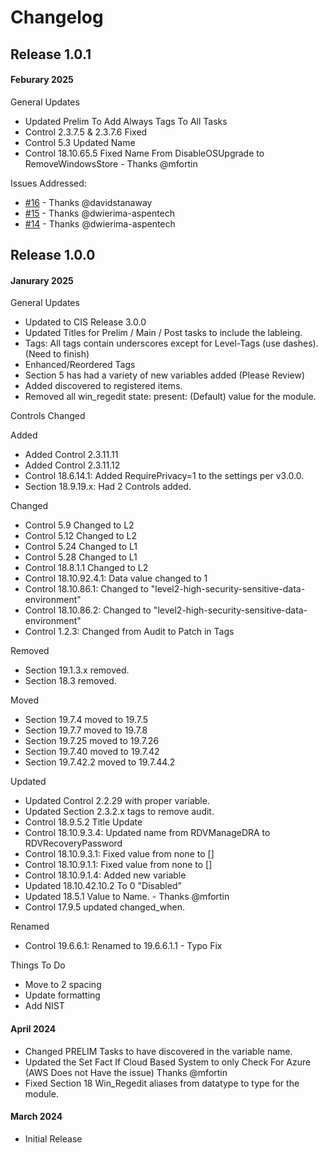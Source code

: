 # Changelog

## Release 1.0.1

#### Feburary 2025
General Updates
  - Updated Prelim To Add Always Tags To All Tasks
  - Control 2.3.7.5 & 2.3.7.6 Fixed
  - Control 5.3 Updated Name
  - Control 18.10.65.5 Fixed Name From DisableOSUpgrade to RemoveWindowsStore - Thanks @mfortin

Issues Addressed:
  - [#16](https://github.com/ansible-lockdown/Windows-10-CIS/issues/16) - Thanks @davidstanaway
  - [#15](https://github.com/ansible-lockdown/Windows-10-CIS/issues/15) - Thanks @dwierima-aspentech
  - [#14](https://github.com/ansible-lockdown/Windows-10-CIS/issues/14) - Thanks @dwierima-aspentech

## Release 1.0.0

#### Janurary 2025
General Updates
- Updated to CIS Release 3.0.0
- Updated Titles for Prelim / Main / Post tasks to include the lableing.
- Tags: All tags contain underscores except for Level-Tags (use dashes). (Need to finish)
- Enhanced/Reordered Tags
- Section 5 has had a variety of new variables added (Please Review)
- Added discovered to registered items.
- Removed all win_regedit state: present: (Default) value for the module.

Controls Changed

Added
  - Added Control 2.3.11.11
  - Added Control 2.3.11.12
  - Control 18.6.14.1: Added RequirePrivacy=1 to the settings per v3.0.0.
  - Section 18.9.19.x: Had 2 Controls added.

Changed
  - Control 5.9 Changed to L2
  - Control 5.12 Changed to L2
  - Control 5.24 Changed to L1
  - Control 5.28 Changed to L1
  - Control 18.8.1.1 Changed to L2
  - Control 18.10.92.4.1: Data value changed to 1
  - Control 18.10.86.1: Changed to "level2-high-security-sensitive-data-environment"
  - Control 18.10.86.2: Changed to "level2-high-security-sensitive-data-environment"
  - Control 1.2.3: Changed from Audit to Patch in Tags

Removed
  - Section 19.1.3.x removed.
  - Section 18.3 removed.

Moved
  - Section 19.7.4 moved to 19.7.5
  - Section 19.7.7 moved to 19.7.8
  - Section 19.7.25 moved to 19.7.26
  - Section 19.7.40 moved to 19.7.42
  - Section 19.7.42.2 moved to 19.7.44.2

Updated
  - Updated Control 2.2.29 with proper variable.
  - Updated Section 2.3.2.x tags to remove audit.
  - Control 18.9.5.2 Title Update
  - Control 18.10.9.3.4: Updated name from RDVManageDRA to RDVRecoveryPassword
  - Control 18.10.9.3.1: Fixed value from none to []
  - Control 18.10.9.1.1: Fixed value from none to []
  - Control 18.10.9.1.4: Added new variable
  - Updated 18.10.42.10.2 To 0 "Disabled"
  - Updated 18.5.1 Value to Name. - Thanks @mfortin
  - Control 17.9.5 updated changed_when.

Renamed
  - Control 19.6.6.1: Renamed to 19.6.6.1.1 - Typo Fix

Things To Do
  - Move to 2 spacing
  - Update formatting
  - Add NIST

#### April 2024
  - Changed PRELIM Tasks to have discovered in the variable name.
  - Updated the Set Fact If Cloud Based System to only Check For Azure (AWS Does not Have the issue) Thanks @mfortin
  - Fixed Section 18 Win_Regedit aliases from datatype to type for the module.

#### March 2024
  - Initial Release
